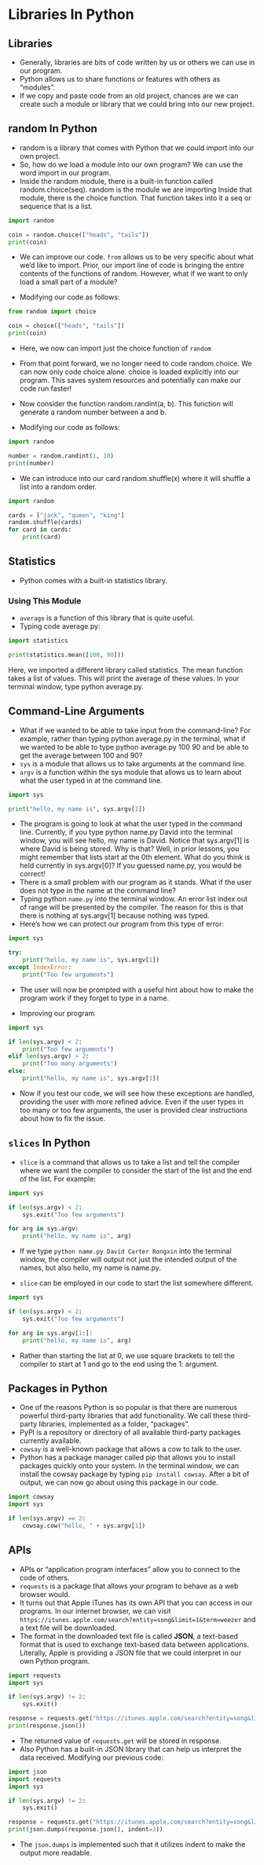 # Libraries In Python

## Libraries

- Generally, libraries are bits of code written by us or others we can use in our program.
- Python allows us to share functions or features with others as “modules”.
- If we copy and paste code from an old project, chances are we can create such a module or library that we could bring into our new project.

## random In Python

- random is a library that comes with Python that we could import into our own project.
- So, how do we load a module into our own program? We can use the word import in our program.
- Inside the random module, there is a built-in function called random.choice(seq). random is the module we are importing Inside that module, there is the choice function. That function takes into it a seq or sequence that is a list.

```Python
import random

coin = random.choice(["heads", "tails"])
print(coin)
```

- We can improve our code. `from` allows us to be very specific about what we’d like to import. Prior, our import line of code is bringing the entire contents of the functions of random. However, what if we want to only load a small part of a module?

- Modifying our code as follows:

```Python
from random import choice

coin = choice(["heads", "tails"])
print(coin)
```

- Here, we now can import just the choice function of `random`
- From that point forward, we no longer need to code random.choice. We can now only code choice alone. choice is loaded explicitly into our program. This saves system resources and potentially can make our code run faster!

- Now consider the function random.randint(a, b). This function will generate a random number between a and b.
- Modifying our code as follows:

```Python
import random

number = random.randint(1, 10)
print(number)
```

- We can introduce into our card random.shuffle(x) where it will shuffle a list into a random order.

```Python
import random

cards = ["jack", "queen", "king"]
random.shuffle(cards)
for card in cards:
    print(card)
```

## Statistics

- Python comes with a built-in statistics library.

### Using This Module

- `average` is a function of this library that is quite useful.
- Typing code average.py:

```Python
import statistics

print(statistics.mean([100, 90]))
```

Here, we imported a different library called statistics. The mean function takes a list of values. This will print the average of these values. In your terminal window, type python average.py.

## Command-Line Arguments

- What if we wanted to be able to take input from the command-line? For example, rather than typing python average.py in the terminal, what if we wanted to be able to type python average.py 100 90 and be able to get the average between 100 and 90?
- `sys` is a module that allows us to take arguments at the command line.
- `argv` is a function within the sys module that allows us to learn about what the user typed in at the command line.

```Python
import sys

print("hello, my name is", sys.argv[1])
```

- The program is going to look at what the user typed in the command line. Currently, if you type python name.py David into the terminal window, you will see hello, my name is David. Notice that sys.argv[1] is where David is being stored. Why is that? Well, in prior lessons, you might remember that lists start at the 0th element. What do you think is held currently in sys.argv[0]? If you guessed name.py, you would be correct!
- There is a small problem with our program as it stands. What if the user does not type in the name at the command line?
- Typing python `name.py` into the terminal window. An error list index out of range will be presented by the compiler. The reason for this is that there is nothing at sys.argv[1] because nothing was typed.
- Here’s how we can protect our program from this type of error:

```Python
import sys

try:
    print("hello, my name is", sys.argv[1])
except IndexError:
    print("Too few arguments")
```

- The user will now be prompted with a useful hint about how to make the program work if they forget to type in a name.

- Improving our program

```Python
import sys

if len(sys.argv) < 2:
    print("Too few arguments")
elif len(sys.argv) > 2:
    print("Too many arguments")
else:
    print("hello, my name is", sys.argv[1])
```

- Now if you test our code, we will see how these exceptions are handled, providing the user with more refined advice. Even if the user types in too many or too few arguments, the user is provided clear instructions about how to fix the issue.

## `slices` In Python

- `slice` is a command that allows us to take a list and tell the compiler where we want the compiler to consider the start of the list and the end of the list.
  For example:

```Python
import sys

if len(sys.argv) < 2:
    sys.exit("Too few arguments")

for arg in sys.argv:
    print("hello, my name is", arg)
```

- If we type `python name.py David Carter Rongxin` into the terminal window, the compiler will output not just the intended output of the names, but also hello, my name is name.py.

- `slice` can be employed in our code to start the list somewhere different.

```Python
import sys

if len(sys.argv) < 2:
    sys.exit("Too few arguments")

for arg in sys.argv[1:]:
    print("hello, my name is", arg)
```

- Rather than starting the list at 0, we use square brackets to tell the compiler to start at 1 and go to the end using the 1: argument.

## Packages in Python

- One of the reasons Python is so popular is that there are numerous powerful third-party libraries that add functionality. We call these third-party libraries, implemented as a folder, “packages”.
- PyPI is a repository or directory of all available third-party packages currently available.
- `cowsay` is a well-known package that allows a cow to talk to the user.
- Python has a package manager called pip that allows you to install packages quickly onto your system.
  In the terminal window, we can install the cowsay package by typing `pip install cowsay`. After a bit of output, we can now go about using this package in our code.

```Python
import cowsay
import sys

if len(sys.argv) == 2:
    cowsay.cow("hello, " + sys.argv[1])

```

## APIs

- APIs or “application program interfaces” allow you to connect to the code of others.
- `requests` is a package that allows your program to behave as a web browser would.
- It turns out that Apple iTunes has its own API that you can access in our programs. In our internet browser, we can visit `https://itunes.apple.com/search?entity=song&limit=1&term=weezer` and a text file will be downloaded.
- The format in the downloaded text file is called <b>JSON</b>, a text-based format that is used to exchange text-based data between applications. Literally, Apple is providing a JSON file that we could interpret in our own Python program.

```Python
import requests
import sys

if len(sys.argv) != 2:
    sys.exit()

response = requests.get("https://itunes.apple.com/search?entity=song&limit=1&term=" + sys.argv[1])
print(response.json())
```

- The returned value of `requests.get` will be stored in response.
- Also Python has a built-in JSON library that can help us interpret the data received.
  Modifying our previous code:

```Python
import json
import requests
import sys

if len(sys.argv) != 2:
    sys.exit()

response = requests.get("https://itunes.apple.com/search?entity=song&limit=1&term=" + sys.argv[1])
print(json.dumps(response.json(), indent=2))
```

- The `json.dumps` is implemented such that it utilizes indent to make the output more readable.
